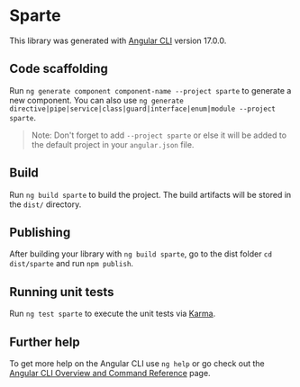 # Sparte

This library was generated with [Angular CLI](https://github.com/angular/angular-cli) version 17.0.0.

## Code scaffolding

Run `ng generate component component-name --project sparte` to generate a new component. You can also use `ng generate directive|pipe|service|class|guard|interface|enum|module --project sparte`.
> Note: Don't forget to add `--project sparte` or else it will be added to the default project in your `angular.json` file. 

## Build

Run `ng build sparte` to build the project. The build artifacts will be stored in the `dist/` directory.

## Publishing

After building your library with `ng build sparte`, go to the dist folder `cd dist/sparte` and run `npm publish`.

## Running unit tests

Run `ng test sparte` to execute the unit tests via [Karma](https://karma-runner.github.io).

## Further help

To get more help on the Angular CLI use `ng help` or go check out the [Angular CLI Overview and Command Reference](https://angular.io/cli) page.
